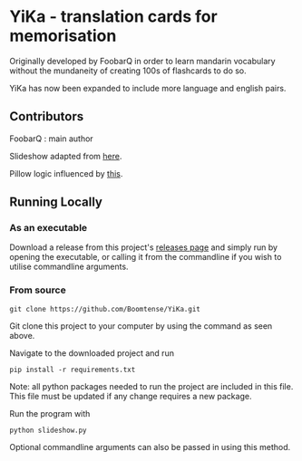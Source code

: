 # YiKa - translation cards for memorisation

Originally developed by FoobarQ in order to learn mandarin vocabulary without the mundaneity of creating 100s of flashcards to do so.

YiKa has now been expanded to include more language and english pairs.

## Contributors

FoobarQ : main author

Slideshow adapted from [here](https://gist.github.com/terencewu/034e09f0e318c621516b).

Pillow logic influenced by [this](https://code-maven.com/create-images-with-python-pil-pillow).

## Running Locally

### As an executable

Download a release from this project's [releases page](https://github.com/Boomtense/YiKa/releases) and simply run by opening the executable, or calling it from the commandline if you wish to utilise commandline arguments.

### From source
```
git clone https://github.com/Boomtense/YiKa.git
```

Git clone this project to your computer by using the command as seen above.

Navigate to the downloaded project and run

```
pip install -r requirements.txt
```

Note: all python packages needed to run the project are included in this file. This file must be updated if any change requires a new package.

Run the program with 

```
python slideshow.py
```
Optional commandline arguments can also be passed in using this method.